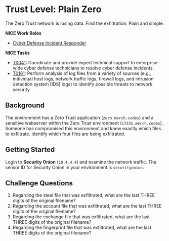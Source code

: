 # Trust Level: Plain Zero

The Zero Trust network is losing data. Find the exfiltration. Plain and simple.

**NICE Work Roles**

- [Cyber Defense Incident Responder](https://niccs.cisa.gov/workforce-development/nice-framework/work-roles/cyber-defense-incident-responder)

**NICE Tasks**

- [T0041](https://niccs.cisa.gov/workforce-development/nice-framework/tasks/t0041): Coordinate and provide expert technical support to enterprise-wide cyber defense technicians to resolve cyber defense incidents.
- [T0161](https://niccs.cisa.gov/workforce-development/nice-framework/tasks/t0161): Perform analysis of log files from a variety of sources (e.g., individual host logs, network traffic logs, firewall logs, and intrusion detection system [IDS] logs) to identify possible threats to network security.

## Background

The environment has a Zero Trust application (`zero.merch.codes`) and a sensitive webserver within the Zero Trust environment (`s7331.merch.codes`). Someone has compromised this environment and knew exactly which files to exfiltrate. Identify which four files are being exfiltrated.

## Getting Started

Login to **Security Onion** (`10.4.4.4`) and examine the network traffic. The sensor ID for Security Onion in your environment is `securityonion`. 

## Challenge Questions

1. Regarding the steel file that was exfiltrated, what are the last THREE digits of the original filename?
2. Regarding the account file that was exfiltrated, what are the last THREE digits of the original filename?
3. Regarding the exchange file that was exfiltrated, what are the last THREE digits of the original filename?
4. Regarding the fingerprint file that was exfiltrated, what are the last THREE digits of the original filename?
